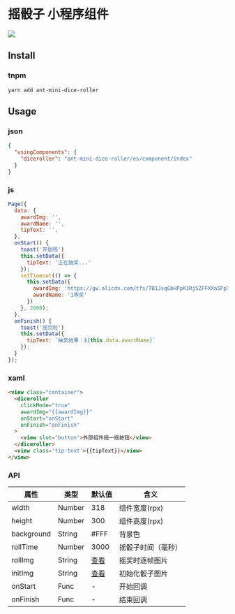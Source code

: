 # 摇骰子 小程序组件

![](https://gw.alicdn.com/tfs/TB1tNrMdYvpK1RjSZPiXXbmwXXa-259-216.gif)

## Install

### tnpm

```dash
yarn add ant-mini-dice-roller
```

## Usage

### json

```json
{
  "usingComponents": {
    "diceroller": "ant-mini-dice-roller/es/component/index"
  }
}
```

### js

``` js
Page({
  data: {
    awardImg: '',
    awardName: '',
    tipText: '',
  },
  onStart() {
    toast('开始摇')
    this.setData({
      tipText: '正在抽奖...'
    });
    setTimeout(() => {
      this.setData({
        awardImg: 'https://gw.alicdn.com/tfs/TB1JsqGbHPpK1RjSZFFXXa5PpXa-289-298.png',
        awardName: '1等奖'
      })
    }, 2000);
  },
  onFinish() {
    toast('摇完啦')
    this.setData({
      tipText: `抽奖结果：${this.data.awardName}`
    });
  }
});
```
### xaml
```html
<view class="container">
  <diceroller
    clickMode="true"
    awardImg="{{awardImg}}"
    onStart="onStart"
    onFinish="onFinish"
  >
    <view slot="button">外部组件摇一摇按钮</view>
  </diceroller>
  <view class='tip-text'>{{tipText}}</view>
</view>
```

### API
属性 | 类型 | 默认值 | 含义 |
--- | --- | --- | ---
width | Number | 318 | 组件宽度(rpx)
height | Number | 300 | 组件高度(rpx)
background | String | #FFF | 背景色
rollTime | Number | 3000 | 摇骰子时间（毫秒）
rollImg | String | [查看](https://gw.alipayobjects.com/zos/rmsportal/cuSVBODjFpqiVMgnLiXK.png) | 摇奖时逐帧图片
initImg | String | [查看](https://gw.alicdn.com/tfs/TB1JsqGbHPpK1RjSZFFXXa5PpXa-289-298.png) | 初始化骰子图片
onStart | Func | - | 开始回调
onFinish | Func | - | 结束回调

